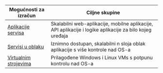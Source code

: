 
| Mogućnosti za izračun             | Ciljne skupine   |
| --------------------------- | --------   |
| [Aplikacije servisa][lnk_app]      | Skalabilni web-aplikacije, mobilne aplikacije, API aplikacije i logike aplikacije za bilo kojeg uređaja |
| [Servisi u oblaku][lnk_cloud] | Iznimno dostupan, skalabilni n sloja oblak aplikacije s više kontrole nad OS-a |
| [Virtualnim strojevima][lnk_vm]  | Prilagođene Windows i Linux VMs s potpunu kontrolu nad OS-a |

[lnk_app]: ../articles/app-service-web/app-service-web-overview.md
[lnk_vm]: ../articles/virtual-machines/virtual-machines-windows-about.md
[lnk_cloud]: ../articles/cloud-services/cloud-services-choose-me.md